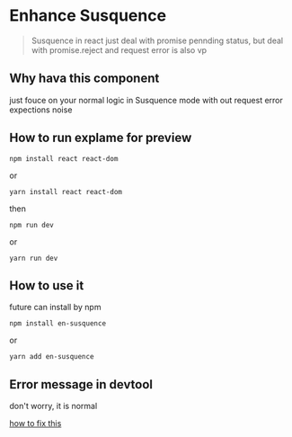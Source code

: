 # Enhance Susquence

> Susquence in react just deal with promise pennding status, but deal with promise.reject and request error is also vp

## Why hava this component

just fouce on your normal logic in Susquence mode with out request error expections noise

## How to run explame for preview

```code
npm install react react-dom
```

or

```code
yarn install react react-dom
```

then

```code
npm run dev
```

or

```code
yarn run dev
```

## How to use it

future can install by npm

```code
npm install en-susquence
```

or

```code
yarn add en-susquence
```

## Error message in devtool

don't worry, it is normal

[how to fix this](https://reactjs.org/docs/error-boundaries.html#component-stack-traces)
